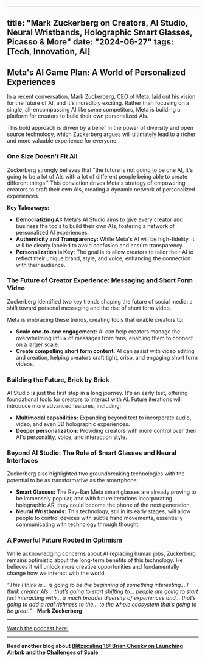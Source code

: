 
---
title: "Mark Zuckerberg on Creators, AI Studio, Neural Wristbands, Holographic Smart Glasses, Picasso & More"
date: "2024-06-27"
tags: [Tech, Innovation, AI]
---

## Meta's AI Game Plan: A World of Personalized Experiences

In a recent conversation, Mark Zuckerberg, CEO of Meta, laid out his vision for the future of AI, and it's incredibly exciting. Rather than focusing on a single, all-encompassing AI like some competitors, Meta is building a platform for creators to build their own personalized AIs. 

This bold approach is driven by a belief in the power of diversity and open source technology, which Zuckerberg argues will ultimately lead to a richer and more valuable experience for everyone.

### One Size Doesn't Fit All

Zuckerberg strongly believes that "the future is not going to be one AI, it's going to be a lot of AIs with a lot of different people being able to create different things." This conviction drives Meta's strategy of empowering creators to craft their own AIs, creating a dynamic network of personalized experiences.

**Key Takeaways:**

* **Democratizing AI:** Meta's AI Studio aims to give every creator and business the tools to build their own AIs, fostering a network of personalized AI experiences.
* **Authenticity and Transparency:** While Meta's AI will be high-fidelity, it will be clearly labeled to avoid confusion and ensure transparency. 
* **Personalization is Key:** The goal is to allow creators to tailor their AI to reflect their unique brand, style, and voice, enhancing the connection with their audience.

### The Future of Creator Experience: Messaging and Short Form Video

Zuckerberg identified two key trends shaping the future of social media: a shift toward personal messaging and the rise of short form video. 

Meta is embracing these trends, creating tools that enable creators to:

* **Scale one-to-one engagement:** AI can help creators manage the overwhelming influx of messages from fans, enabling them to connect on a larger scale.
* **Create compelling short form content:** AI can assist with video editing and creation, helping creators craft tight, crisp, and engaging short form videos.

### Building the Future, Brick by Brick

AI Studio is just the first step in a long journey. It's an early test, offering foundational tools for creators to interact with AI. Future iterations will introduce more advanced features, including:

* **Multimodal capabilities:**  Expanding beyond text to incorporate audio, video, and even 3D holographic experiences.
* **Deeper personalization:** Providing creators with more control over their AI's personality, voice, and interaction style.

### Beyond AI Studio: The Role of Smart Glasses and Neural Interfaces

Zuckerberg also highlighted two groundbreaking technologies with the potential to be as transformative as the smartphone:

* **Smart Glasses:** The Ray-Ban Meta smart glasses are already proving to be immensely popular, and with future iterations incorporating holographic AR, they could become the phone of the next generation.
* **Neural Wristbands:** This technology, still in its early stages, will allow people to control devices with subtle hand movements, essentially communicating with technology through thought. 

### A Powerful Future Rooted in Optimism 

While acknowledging concerns about AI replacing human jobs, Zuckerberg remains optimistic about the long-term benefits of this technology. He believes it will unlock more creative opportunities and fundamentally change how we interact with the world. 

_"This I think is... is going to be the beginning of something interesting... I think creator AIs... that’s going to start shifting to... people are going to start just interacting with... a much broader diversity of experiences and... that’s going to add a real richness to the... to the whole ecosystem that’s going to be great."_ - **Mark Zuckerberg**

---
        
<a href="https://youtube.com/watch?v=m88OV10vRLA" target="_blank">Watch the podcast here!</a>

---

**Read another blog about [Blitzscaling 18: Brian Chesky on Launching Airbnb and the Challenges of Scale](./20151130-brianchesky-greylock.md)**

